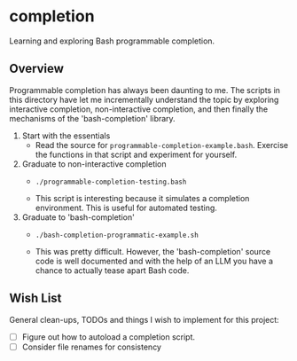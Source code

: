 # completion

Learning and exploring Bash programmable completion.


## Overview

Programmable completion has always been daunting to me. The scripts in this directory have let me incrementally
understand the topic by exploring interactive completion, non-interactive completion, and then finally the mechanisms
of the 'bash-completion' library. 

1. Start with the essentials
   * Read the source for `programmable-completion-example.bash`. Exercise the functions in that script and experiment
     for yourself.
2. Graduate to non-interactive completion
   * ```shell
     ./programmable-completion-testing.bash
     ```
   * This script is interesting because it simulates a completion environment. This is useful for automated testing.
3. Graduate to 'bash-completion'
   * ```shell
     ./bash-completion-programmatic-example.sh
     ```
   * This was pretty difficult. However, the 'bash-completion' source code is well documented and with the help of an
     LLM you have a chance to actually tease apart Bash code.


## Wish List

General clean-ups, TODOs and things I wish to implement for this project:

* [ ] Figure out how to autoload a completion script.
* [ ] Consider file renames for consistency
